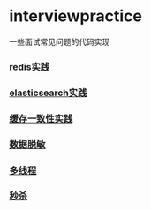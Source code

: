 # interviewpractice
一些面试常见问题的代码实现
### [redis实践](https://github.com/zshnb/interviewpractice/blob/master/src/main/java/com/zshnb/interviewpractice/redis/README.md)
### [elasticsearch实践](https://github.com/zshnb/interviewpractice/blob/master/src/main/java/com/zshnb/interviewpractice/elasticsearch/ShakespeareService.java)
### [缓存一致性实践](https://github.com/zshnb/interviewpractice/blob/master/src/main/java/com/zshnb/interviewpractice/cache_consistency/README.md)
### [数据脱敏](https://github.com/zshnb/interviewpractice/blob/master/src/main/java/com/zshnb/interviewpractice/desensitization/README.md)
### [多线程](https://github.com/zshnb/interviewpractice/blob/master/src/main/java/com/zshnb/interviewpractice/multi_thread/README.md)
### [秒杀](https://github.com/zshnb/interviewpractice/blob/master/src/main/java/com/zshnb/interviewpractice/miaosha/README.md)
